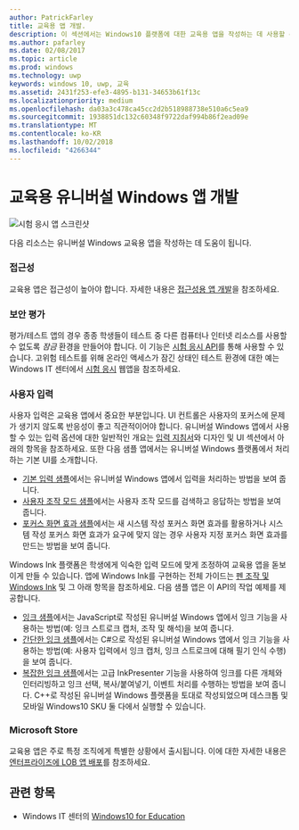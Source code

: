 ```yaml
---
author: PatrickFarley
title: 교육용 앱 개발.
description: 이 섹션에서는 Windows10 플랫폼에 대한 교육용 앱을 작성하는 데 사용할 수 있는 유니버설 Windows 앱 리소스를 설명합니다.
ms.author: pafarley
ms.date: 02/08/2017
ms.topic: article
ms.prod: windows
ms.technology: uwp
keywords: windows 10, uwp, 교육
ms.assetid: 2431f253-efe3-4895-b131-34653b61f13c
ms.localizationpriority: medium
ms.openlocfilehash: da03a3c478ca45cc2d2b518988738e510a6c5ea9
ms.sourcegitcommit: 1938851dc132c60348f9722daf994b86f2ead09e
ms.translationtype: MT
ms.contentlocale: ko-KR
ms.lasthandoff: 10/02/2018
ms.locfileid: "4266344"
---
```

# <a name="develop-universal-windows-apps-for-education"></a>교육용 유니버설 Windows 앱 개발
![시험 응시 앱 스크린샷](images/take-a-test-screen-small.png)

다음 리소스는 유니버설 Windows 교육용 앱을 작성하는 데 도움이 됩니다.

### <a name="accessibility"></a>접근성
교육용 앱은 접근성이 높아야 합니다. 자세한 내용은 [접근성용 앱 개발](https://developer.microsoft.com/windows/accessible-apps)을 참조하세요.


### <a name="secure-assessments"></a>보안 평가
평가/테스트 앱의 경우 종종 학생들이 테스트 중 다른 컴퓨터나 인터넷 리소스를 사용할 수 없도록 *잠금* 환경을 만들어야 합니다. 이 기능은 [시험 응시 API](take-a-test-api.md)를 통해 사용할 수 있습니다. 고위험 테스트를 위해 온라인 액세스가 잠긴 상태인 테스트 환경에 대한 예는 Windows IT 센터에서 [시험 응시](https://technet.microsoft.com/edu/windows/take-tests-in-windows-10) 웹앱을 참조하세요.

### <a name="user-input"></a>사용자 입력
사용자 입력은 교육용 앱에서 중요한 부분입니다. UI 컨트롤은 사용자의 포커스에 문제가 생기지 않도록 반응성이 좋고 직관적이어야 합니다. 유니버설 Windows 앱에서 사용할 수 있는 입력 옵션에 대한 일반적인 개요는 [입력 지침서](https://docs.microsoft.com/windows/uwp/design/input/input-primer)와 디자인 및 UI 섹션에서 아래의 항목을 참조하세요. 또한 다음 샘플 앱에서는 유니버설 Windows 플랫폼에서 처리하는 기본 UI를 소개합니다.
- [기본 입력 샘플](https://github.com/Microsoft/Windows-universal-samples/tree/master/Samples/BasicInput)에서는 유니버설 Windows 앱에서 입력을 처리하는 방법을 보여 줍니다.
- [사용자 조작 모드 샘플](https://github.com/Microsoft/Windows-universal-samples/tree/master/Samples/UserInteractionMode)에서는 사용자 조작 모드를 검색하고 응답하는 방법을 보여 줍니다.
- [포커스 화면 효과 샘플](https://github.com/Microsoft/Windows-universal-samples/tree/master/Samples/XamlFocusVisuals)에서는 새 시스템 작성 포커스 화면 효과를 활용하거나 시스템 작성 포커스 화면 효과가 요구에 맞지 않는 경우 사용자 지정 포커스 화면 효과를 만드는 방법을 보여 줍니다.

Windows Ink 플랫폼은 학생에게 익숙한 입력 모드에 맞게 조정하여 교육용 앱을 돋보이게 만들 수 있습니다. 앱에 Windows Ink를 구현하는 전체 가이드는 [펜 조작 및 Windows Ink](https://docs.microsoft.com/windows/uwp/design/input/pen-and-stylus-interactions) 및 그 아래 항목을 참조하세요. 다음 샘플 앱은 이 API의 작업 예제를 제공합니다.
- [잉크 샘플](https://github.com/Microsoft/Windows-universal-samples/tree/master/Samples/Ink)에서는 JavaScript로 작성된 유니버설 Windows 앱에서 잉크 기능을 사용하는 방법(예: 잉크 스트로크 캡처, 조작 및 해석)을 보여 줍니다.
- [간단한 잉크 샘플](https://github.com/Microsoft/Windows-universal-samples/tree/master/Samples/SimpleInk)에서는 C#으로 작성된 유니버설 Windows 앱에서 잉크 기능을 사용하는 방법(예: 사용자 입력에서 잉크 캡처, 잉크 스트로크에 대해 필기 인식 수행)을 보여 줍니다.
- [복잡한 잉크 샘플](https://github.com/Microsoft/Windows-universal-samples/tree/master/Samples/ComplexInk)에서는 고급 InkPresenter 기능을 사용하여 잉크를 다른 개체와 인터리빙하고 잉크 선택, 복사/붙여넣기, 이벤트 처리를 수행하는 방법을 보여 줍니다. C++로 작성된 유니버설 Windows 플랫폼을 토대로 작성되었으며 데스크톱 및 모바일 Windows10 SKU 둘 다에서 실행할 수 있습니다.


### <a name="microsoft-store"></a>Microsoft Store
교육용 앱은 주로 특정 조직에게 특별한 상황에서 출시됩니다. 이에 대한 자세한 내용은 [엔터프라이즈에 LOB 앱 배포](https://msdn.microsoft.com/windows/uwp/publish/distribute-lob-apps-to-enterprises)를 참조하세요.

## <a name="related-topics"></a>관련 항목
- Windows IT 센터의 [Windows10 for Education](https://technet.microsoft.com/edu/windows/index)
